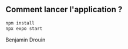 ## Comment lancer l'application ? 

   ```bash
   npm install
   npx expo start
   ```


Benjamin Drouin
